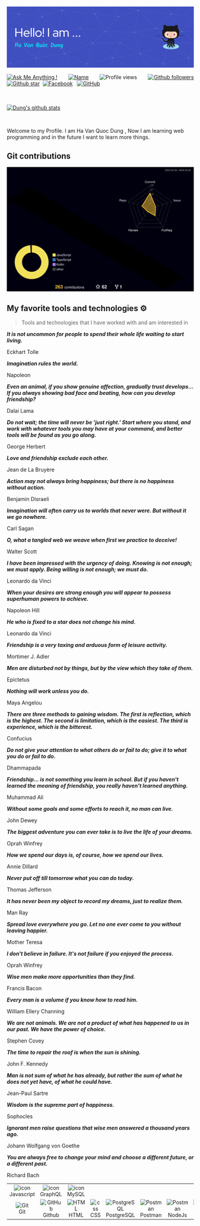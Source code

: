 ![Header](./github-header-image.png)

<div align="justify">

[![Ask Me Anything !](https://img.shields.io/badge/Ask%20me-anything-1abc9c.svg)](https://www.facebook.com/jonlnyy/)&nbsp;&nbsp;
[![Name](https://img.shields.io/badge/Ha%20Van-Quoc%20Dung-green)](https://www.facebook.com/jonlnyy/)&nbsp;&nbsp;
![Profile views](https://komarev.com/ghpvc/?username=Dung24-6&base=1000)&nbsp;&nbsp;
[![Github followers](https://img.shields.io/github/followers/Dung24-6?style=social)](https://github.com/Dung24-6?tab=followers)
[![Github star](https://img.shields.io/github/stars/Dung24-6?affiliations=OWNER&style=social)](https://github.com/Dung24-6?tab=repositories)&nbsp;
[![Facebook](https://img.shields.io/badge/Facebook-%231877F2.svg?style=for-the-badge&logo=Facebook&logoColor=white)](https://www.facebook.com/jonlnyy/)&nbsp;&nbsp;
[![GitHub](https://img.shields.io/badge/github-%23121011.svg?style=for-the-badge&logo=github&logoColor=white)](https://github.com/Dung24-6)&nbsp;&nbsp;

<br><br>
[![Dung's github stats](https://github-readme-stats.vercel.app/api?username=Dung24-6&theme=blue-green)](https://github.com/Dung24-6)
</div>

<br>



<p align="justify"> 

Welcome to my Profile. I am Ha Van Quoc Dung , Now I am learning web programming and in the future I want to learn more things.

</p>

## Git contributions
  
![](./profile-3d-contrib/profile-night-rainbow.svg)

## My favorite tools and technologies ⚙️ 

> Tools and technologies that I have worked with and am interested in

<table>
  <tr>
    <td align="center" width="96">
        <img src="https://techstack-generator.vercel.app/js-icon.svg" alt="icon" width="65" height="65" />
      <br>Javascript
    </td>
    <td align="center" width="96">
        <img src="https://techstack-generator.vercel.app/graphql-icon.svg" alt="icon" width="65" height="65" />
      <br>GraphQL
    </td>
    <td align="center" width="96">
    <img src="https://techstack-generator.vercel.app/java-icon.svg" alt="icon" width="65" height="65"/>
    <br>MySQL
  </tr>
  <tr>
    <td align="center" width="96"> 
        <img src="https://user-images.githubusercontent.com/25181517/192108372-f71d70ac-7ae6-4c0d-8395-51d8870c2ef0.png" width="48" height="48" alt="Git" />
      <br>Git
    </td>
    <td align="center" width="96">
        <img src="https://user-images.githubusercontent.com/25181517/192108374-8da61ba1-99ec-41d7-80b8-fb2f7c0a4948.png" width="48" height="48" alt="GitHub" />
      <br>Github
    </td>
    <td align="center"  width="96">
        <img src="https://skillicons.dev/icons?i=html" width="48" height="48" alt="HTML" />
      <br>HTML
    </td>
    <td align="center" width="96">
        <img src="https://skillicons.dev/icons?i=css" width="48" height="48" alt="css" />
      <br>CSS
    </td>
    <td align="center" width="96">
        <img src="https://skillicons.dev/icons?i=postgres" width="48" height="48" alt="PostgreSQL" />
      <br>PostgreSQL
    </td>
     </td>
        <td align="center" width="96">
        <img src="https://user-images.githubusercontent.com/25181517/192109061-e138ca71-337c-4019-8d42-4792fdaa7128.png" width="48" height="48" alt="Postman" />
      <br>Postman
    </td>
     </td>
        <td align="center" width="96">
        <img src="https://wiki.matbao.net/wp-content/uploads/2022/07/image-168-1024x576.png" width="48" height="48" alt="Postman"/>
      <br>NodeJs
    </td>
    <td align="center" width="96">
        <img src="https://images.viblo.asia/286c9a3f-6a38-4113-addd-7b6e43b537bf.jpg" width="48" height="48" alt="Postman"/>
      <br>mongoDB
    </td>
  </tr>
  
  <!--- [![Github star](https://img.shields.io/github/stars/Dung24-6?affiliations=OWNER%2CCOLLABORATOR%2CORGANIZATION_MEMBER&style=social)](https://github.com/Dung24-6?tab=repositories)&nbsp;&nbsp;-->







_**It is not uncommon for people to spend their whole life waiting to start living.**_

Eckhart Tolle


_**Imagination rules the world.**_

Napoleon

_**Even an animal, if you show genuine affection, gradually trust develops... If you always showing bad face and beating, how can you develop friendship?**_

Dalai Lama

_**Do not wait; the time will never be 'just right.' Start where you stand, and work with whatever tools you may have at your command, and better tools will be found as you go along.**_

George Herbert

_**Love and friendship exclude each other.**_

Jean de La Bruyère

_**Action may not always bring happiness; but there is no happiness without action.**_

Benjamin Disraeli

_**Imagination will often carry us to worlds that never were. But without it we go nowhere.**_

Carl Sagan

_**O, what a tangled web we weave when first we practice to deceive!**_

Walter Scott

_**I have been impressed with the urgency of doing. Knowing is not enough; we must apply. Being willing is not enough; we must do.**_

Leonardo da Vinci

_**When your desires are strong enough you will appear to possess superhuman powers to achieve.**_

Napoleon Hill

_**He who is fixed to a star does not change his mind.**_

Leonardo da Vinci

_**Friendship is a very taxing and arduous form of leisure activity.**_

Mortimer J. Adler

_**Men are disturbed not by things, but by the view which they take of them.**_

Epictetus

_**Nothing will work unless you do.**_

Maya Angelou

_**There are three methods to gaining wisdom. The first is reflection, which is the highest. The second is limitation, which is the easiest. The third is experience, which is the bitterest.**_

Confucius

_**Do not give your attention to what others do or fail to do; give it to what you do or fail to do.**_

Dhammapada

_**Friendship... is not something you learn in school. But if you haven't learned the meaning of friendship, you really haven't learned anything.**_

Muhammad Ali

_**Without some goals and some efforts to reach it, no man can live.**_

John Dewey

_**The biggest adventure you can ever take is to live the life of your dreams.**_

Oprah Winfrey

_**How we spend our days is, of course, how we spend our lives.**_

Annie Dillard

_**Never put off till tomorrow what you can do today.**_

Thomas Jefferson

_**It has never been my object to record my dreams, just to realize them.**_

Man Ray

_**Spread love everywhere you go. Let no one ever come to you without leaving happier.**_

Mother Teresa

_**I don't believe in failure. It's not failure if you enjoyed the process.**_

Oprah Winfrey

_**Wise men make more opportunities than they find.**_

Francis Bacon

_**Every man is a volume if you know how to read him.**_

William Ellery Channing

_**We are not animals. We are not a product of what has happened to us in our past. We have the power of choice.**_

Stephen Covey

_**The time to repair the roof is when the sun is shining.**_

John F. Kennedy

_**Man is not sum of what he has already, but rather the sum of what he does not yet have, of what he could have.**_

Jean-Paul Sartre

_**Wisdom is the supreme part of happiness.**_

Sophocles

_**Ignorant men raise questions that wise men answered a thousand years ago.**_

Johann Wolfgang von Goethe

_**You are always free to change your mind and choose a different future, or a different past.**_

Richard Bach

